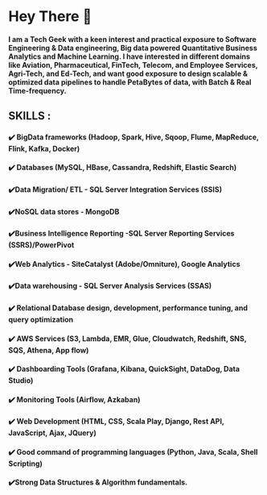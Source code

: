 



# Hey There 👋


#### I am a Tech Geek with a keen interest and practical exposure to Software Engineering & Data engineering, Big data powered Quantitative Business Analytics and Machine Learning. I have interested in different domains like Aviation, Pharmaceutical, FinTech, Telecom, and Employee Services, Agri-Tech, and Ed-Tech, and want good exposure to design scalable & optimized data pipelines to handle PetaBytes of data, with Batch & Real Time-frequency.



## SKILLS : 

#### ✔️ BigData frameworks (Hadoop, Spark, Hive, Sqoop, Flume, MapReduce, Flink, Kafka, Docker)
#### ✔️ Databases (MySQL, HBase, Cassandra, Redshift, Elastic Search) 
#### ✔️Data Migration/ ETL - SQL Server Integration Services (SSIS)
#### ✔️NoSQL data stores - MongoDB
#### ✔️Business Intelligence Reporting -SQL Server Reporting Services (SSRS)/PowerPivot
#### ✔️Web Analytics - SiteCatalyst (Adobe/Omniture), Google Analytics
#### ✔️Data warehousing - SQL Server Analysis Services (SSAS)
#### ✔️ Relational Database design, development, performance tuning, and query optimization
#### ✔️ AWS Services (S3, Lambda, EMR, Glue, Cloudwatch, Redshift, SNS, SQS, Athena, App flow) 
#### ✔️ Dashboarding Tools (Grafana, Kibana, QuickSight, DataDog, Data Studio)
#### ✔️ Monitoring Tools (Airflow, Azkaban) 
#### ✔️ Web Development (HTML, CSS, Scala Play, Django, Rest API, JavaScript, Ajax, JQuery)
#### ✔️ Good command of programming languages (Python, Java, Scala, Shell Scripting) 
#### ✔️Strong Data Structures & Algorithm fundamentals.





